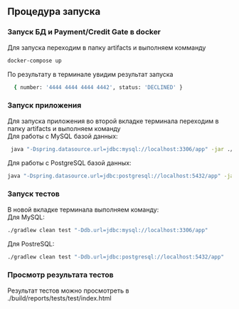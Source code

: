 ## Процедура запуска

### Запуск БД и Payment/Credit Gate в docker
Для запуска переходим в папку artifacts и выполняем комманду 
```bash
docker-compose up
```
По результату в терминале увидим результат запуска
```bash
  { number: '4444 4444 4444 4442', status: 'DECLINED' }
```


### Запуск приложения
Для запуска приложения во второй вкладке терминала переходим в папку artifacts и выполняем команду  
Для работы с MySQL базой данных:
```bash 
 java "-Dspring.datasource.url=jdbc:mysql://localhost:3306/app" -jar ./artifacts/aqa-shop.jar
```
Для работы с PostgreSQL базой данных:
```bash
java "-Dspring.datasource.url=jdbc:postgresql://localhost:5432/app" -jar ./artifacts/aqa-shop.ja
```

### Запуск тестов
В новой вкладке терминала выполняем команду:  
Для MySQL:
```bash
./gradlew clean test "-Ddb.url=jdbc:mysql://localhost:3306/app"
```
Для PostreSQL:
```bash
./gradlew clean test "-Ddb.url=jdbc:postgresql://localhost:5432/app"
```

### Просмотр результата тестов
Результат тестов можно просмотреть в 
./build/reports/tests/test/index.html
